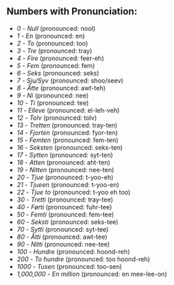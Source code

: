 ## Numbers with Pronunciation:

- *0* - *Null* (pronounced: nool)
- *1* - *En* (pronounced: en)
- *2* - *To* (pronounced: too)
- *3* - *Tre* (pronounced: tray)
- *4* - *Fire* (pronounced: feer-eh)
- *5* - *Fem* (pronounced: fem)
- *6* - *Seks* (pronounced: seks)
- *7* - *Sju/Syv* (pronounced: shoo/seev)
- *8* - *Åtte* (pronounced: awt-teh)
- *9* - *Ni* (pronounced: nee)
- *10* - *Ti* (pronounced: tee)
- *11* - *Elleve* (pronounced: el-leh-veh)
- *12* - *Tolv* (pronounced: tolv)
- *13* - *Tretten* (pronounced: tray-ten)
- *14* - *Fjorten* (pronounced: fyor-ten)
- *15* - *Femten* (pronounced: fem-ten)
- *16* - *Seksten* (pronounced: seks-ten)
- *17* - *Sytten* (pronounced: syt-ten)
- *18* - *Atten* (pronounced: aht-ten)
- *19* - *Nitten* (pronounced: nee-ten)
- *20* - *Tjue* (pronounced: t-yoo-eh)
- *21* - *Tjueen* (pronounced: t-yoo-en)
- *22* - *Tjue to* (pronounced: t-yoo eh too)
- *30* - *Tretti* (pronounced: tray-tee)
- *40* - *Førti* (pronounced: fuhr-tee)
- *50* - *Femti* (pronounced: fem-tee)
- *60* - *Seksti* (pronounced: seks-tee)
- *70* - *Sytti* (pronounced: syt-tee)
- *80* - *Åtti* (pronounced: awt-tee)
- *90* - *Nitti* (pronounced: nee-tee)
- *100* - *Hundre* (pronounced: hoond-reh)
- *200* - *To hundre* (pronounced: too hoond-reh)
- *1000* - *Tusen* (pronounced: too-sen)
- *1,000,000* - *En million* (pronounced: en mee-lee-on)
